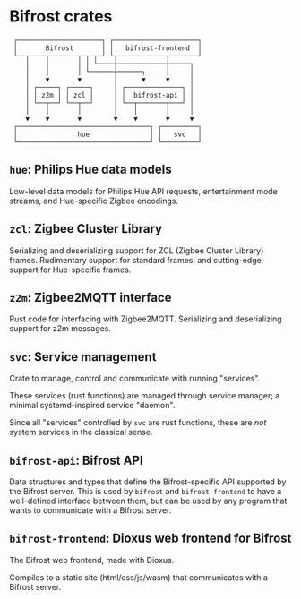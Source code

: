 # Bifrost crates

```
 ┌─────────────────────┐ ┌─────────────────────┐
 │       Bifrost       │ │   bifrost-frontend  │
 └──┬────┬───────┬─┬─┬─┘ └┬────────────┬───────┘
    │    │       │ │ └────┼────────────┼─────┐
    │    │       │ └──────┼──────┐     │     │
    │    ▼       ▼        │      ▼     ▼     │
    │ ┌─────┐ ┌─────┐     │ ┌──────────────┐ │
    │ │ z2m │ │ zcl │     │ │  bifrost-api │ │
    │ └──┬──┘ └──┬──┘     │ └──┬───────┬───┘ │
    │    │       │        │    │       │     │
    ▼    ▼       ▼        ▼    ▼       ▼     ▼
 ┌─────────────────────────────────┐ ┌─────────┐
 │               hue               │ │   svc   │
 └─────────────────────────────────┘ └─────────┘
```


## `hue`: Philips Hue data models

Low-level data models for Philips Hue API requests, entertainment mode
streams, and Hue-specific Zigbee encodings.

## `zcl`: Zigbee Cluster Library

Serializing and deserializing support for ZCL (Zigbee Cluster Library)
frames. Rudimentary support for standard frames, and cutting-edge support for
Hue-specific frames.

## `z2m`: Zigbee2MQTT interface

Rust code for interfacing with Zigbee2MQTT. Serializing and deserializing
support for z2m messages.

## `svc`: Service management

Crate to manage, control and communicate with running "services".

These services (rust functions) are managed through service manager;
a minimal systemd-inspired service "daemon".

Since all "services" controlled by `svc` are rust functions, these are
*not* system services in the classical sense.

## `bifrost-api`: Bifrost API

Data structures and types that define the Bifrost-specific API supported by the
Bifrost server. This is used by `bifrost` and `bifrost-frontend` to have a
well-defined interface between them, but can be used by any program that wants
to communicate with a Bifrost server.

## `bifrost-frontend`: Dioxus web frontend for Bifrost

The Bifrost web frontend, made with Dioxus.

Compiles to a static site (html/css/js/wasm) that communicates with a Bifrost
server.
